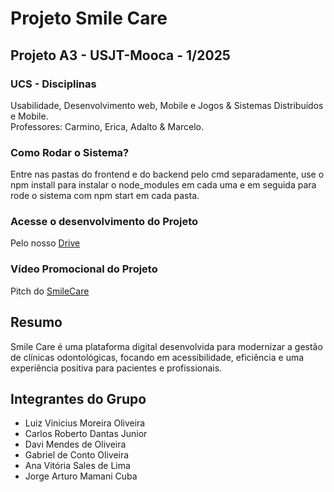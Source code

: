 # Projeto Smile Care
## Projeto A3 - USJT-Mooca - 1/2025 

### UCS - Disciplinas

Usabilidade, Desenvolvimento web, Mobile e Jogos & Sistemas Distribuídos e Mobile. <br>
Professores: Carmino, Erica, Adalto & Marcelo. <br>

### Como Rodar o Sistema?

Entre nas pastas do frontend e do backend pelo cmd separadamente, use o npm install para instalar o node_modules em cada uma e em seguida para rode o sistema com npm start em cada pasta. <br>

### Acesse o desenvolvimento do Projeto 

Pelo nosso [Drive](https://drive.google.com/drive/folders/1ZB0C2r8-kvXeorpLChr0kcThFnjDxgQf?usp=sharing)<br>

### Vídeo Promocional do Projeto 

Pitch do [SmileCare](https://youtu.be/2xKk21Zwi04)

## Resumo

Smile Care é uma plataforma digital
desenvolvida para modernizar a gestão
de clínicas odontológicas, focando em
acessibilidade, eficiência e uma
experiência positiva para pacientes e
profissionais.

## Integrantes do Grupo 

- Luiz Vinicius Moreira Oliveira
- Carlos Roberto Dantas Junior
- Davi Mendes de Oliveira
- Gabriel de Conto Oliveira
- Ana Vitória Sales de Lima
- Jorge Arturo Mamani Cuba

